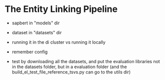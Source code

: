 # The Entity Linking Pipeline

- sapbert in "models" dir
- dataset in "datasets" dir
- running it in the di cluster vs running it locally
- remember config

- test by downloading all the datasets, and put the evaluation libraries not in the datasets folder, but in a evaluation folder (and the build_el_test_file_reference_tsvs.py can go to the utils dir)